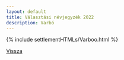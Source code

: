 ```yaml
---
layout: default
title: Választási névjegyzék 2022
description: Varbó
---
```


{% include settlementHTMLs/Varboo.html %}

[Vissza](../)